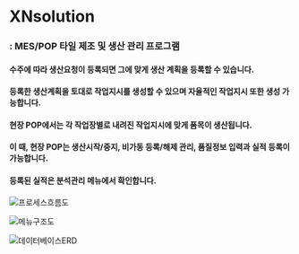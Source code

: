 # XNsolution
### : MES/POP 타일 제조 및 생산 관리 프로그램

#### 수주에 따라 생산요청이 등록되면 그에 맞게 생산 계획을 등록할 수 있습니다.
#### 등록한 생산계획을 토대로 작업지시를 생성할 수 있으며 자율적인 작업지시 또한 생성 가능합니다. 
#### 현장 POP에서는 각 작업장별로 내려진 작업지시에 맞게 품목이 생산됩니다.
#### 이 때, 현장 POP는 생산시작/중지, 비가동 등록/해제 관리, 품질정보 입력과 실적 등록이 가능합니다.
#### 등록된 실적은 분석관리 메뉴에서 확인합니다.

![프로세스흐름도](https://user-images.githubusercontent.com/96224803/152660249-f8da57d5-5cf0-4404-9ced-f0afc4a3e500.PNG)

![메뉴구조도](https://user-images.githubusercontent.com/96224803/152660253-951d5662-d503-4f35-9f7a-7cf8204f2e62.PNG)

![데이터베이스ERD](https://user-images.githubusercontent.com/96224803/152660251-d5872309-e335-429b-a4bd-c8b81ca046c0.JPG)
